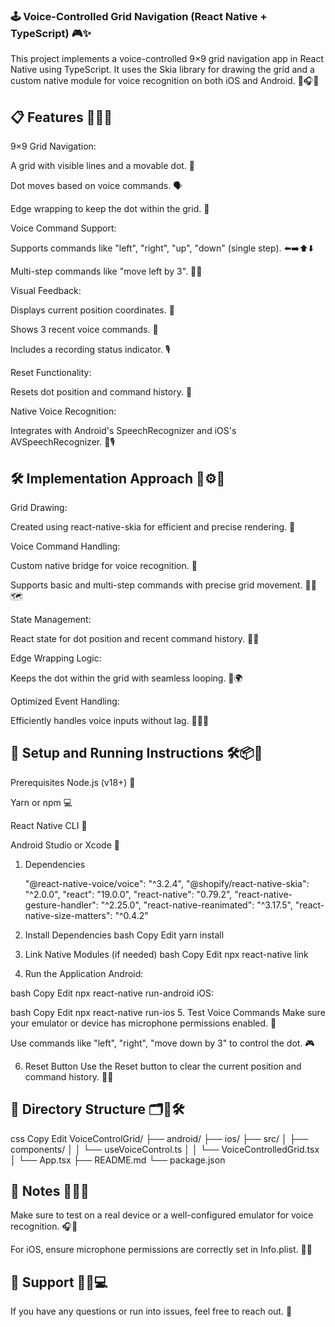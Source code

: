 ### 🕹️ Voice-Controlled Grid Navigation (React Native + TypeScript) 🎮✨
This project implements a voice-controlled 9×9 grid navigation app in React Native using TypeScript. It uses the Skia library for drawing the grid and a custom native module for voice recognition on both iOS and Android. 🎨🎧📱

## 📋 Features 📝🚀🔧
9×9 Grid Navigation:

A grid with visible lines and a movable dot. 🎯

Dot moves based on voice commands. 🗣️

Edge wrapping to keep the dot within the grid. 🔄

Voice Command Support:

Supports commands like "left", "right", "up", "down" (single step). ⬅️➡️⬆️⬇️

Multi-step commands like "move left by 3". 🏃‍♂️

Visual Feedback:

Displays current position coordinates. 📍

Shows 3 recent voice commands. 📝

Includes a recording status indicator. 🎙️

Reset Functionality:

Resets dot position and command history. 🔄

Native Voice Recognition:

Integrates with Android's SpeechRecognizer and iOS's AVSpeechRecognizer. 📱🎙️

## 🛠️ Implementation Approach 🔨⚙️🎯
Grid Drawing:

Created using react-native-skia for efficient and precise rendering. 🎨

Voice Command Handling:

Custom native bridge for voice recognition. 🌉

Supports basic and multi-step commands with precise grid movement. 🚶‍♂️🗺️

State Management:

React state for dot position and recent command history. 🔄📝

Edge Wrapping Logic:

Keeps the dot within the grid with seamless looping. 🔄🌍

Optimized Event Handling:

Efficiently handles voice inputs without lag. 🏃‍♂️💨

## 🚀 Setup and Running Instructions 🛠️📦📲
Prerequisites
Node.js (v18+) 🌳

Yarn or npm 💻

React Native CLI 🔧

Android Studio or Xcode 📱

1. Dependencies
   
     "@react-native-voice/voice": "^3.2.4",
    "@shopify/react-native-skia": "^2.0.0",
    "react": "19.0.0",
    "react-native": "0.79.2",
    "react-native-gesture-handler": "^2.25.0",
    "react-native-reanimated": "^3.17.5",
    "react-native-size-matters": "^0.4.2"

3. Install Dependencies
bash
Copy
Edit
yarn install
4. Link Native Modules (if needed)
bash
Copy
Edit
npx react-native link
5. Run the Application
Android:

bash
Copy
Edit
npx react-native run-android
iOS:

bash
Copy
Edit
npx react-native run-ios
5. Test Voice Commands
Make sure your emulator or device has microphone permissions enabled. 🎤

Use commands like "left", "right", "move down by 3" to control the dot. 🎮

6. Reset Button
Use the Reset button to clear the current position and command history. 🔄🔘

## 📂 Directory Structure 🗂️📁🛠️
css
Copy
Edit
VoiceControlGrid/
├── android/
├── ios/
├── src/
│   ├── components/
│   │   └── useVoiceControl.ts
│   │   └── VoiceControlledGrid.tsx
│   └── App.tsx
├── README.md
└── package.json
## 📝 Notes 📖💡🔧
Make sure to test on a real device or a well-configured emulator for voice recognition. 🎧📱

For iOS, ensure microphone permissions are correctly set in Info.plist. 🎤📜

## 📧 Support 💬📞💻
If you have any questions or run into issues, feel free to reach out. 💬
